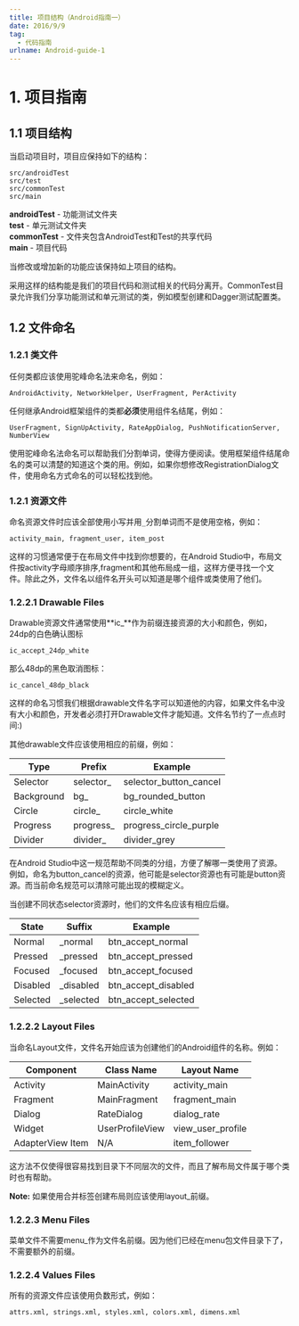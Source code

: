 ```yaml
---
title: 项目结构（Android指南一）
date: 2016/9/9
tag:
  - 代码指南
urlname: Android-guide-1
---
```


# 1\. 项目指南

## 1.1 项目结构

当启动项目时，项目应保持如下的结构：

```
src/androidTest
src/test
src/commonTest
src/main
```

**androidTest** - 功能测试文件夹<br>
**test** - 单元测试文件夹<br>
**commonTest** - 文件夹包含AndroidTest和Test的共享代码<br>
**main** - 项目代码

当修改或增加新的功能应该保持如上项目的结构。

采用这样的结构能是我们的项目代码和测试相关的代码分离开。CommonTest目录允许我们分享功能测试和单元测试的类，例如模型创建和Dagger测试配置类。

## 1.2 文件命名

### 1.2.1 类文件

任何类都应该使用驼峰命名法来命名，例如：

```
AndroidActivity, NetworkHelper, UserFragment, PerActivity
```

任何继承Android框架组件的类都**必须**使用组件名结尾，例如：

```
UserFragment, SignUpActivity, RateAppDialog, PushNotificationServer, NumberView
```

使用驼峰命名法命名可以帮助我们分割单词，使得方便阅读。使用框架组件结尾命名的类可以清楚的知道这个类的用。例如，如果你想修改RegistrationDialog文件，使用命名方式命名的可以轻松找到他。

### 1.2.1 资源文件

命名资源文件时应该全部使用小写并用`_`分割单词而不是使用空格，例如：

```
activity_main, fragment_user, item_post
```

这样的习惯通常便于在布局文件中找到你想要的，在Android Studio中，布局文件按activity字母顺序排序,fragment和其他布局成一组，这样方便寻找一个文件。除此之外，文件名以组件名开头可以知道是哪个组件或类使用了他们。

### 1.2.2.1 Drawable Files

Drawable资源文件通常使用**ic_**作为前缀连接资源的大小和颜色，例如，24dp的白色确认图标

```
ic_accept_24dp_white
```

那么48dp的黑色取消图标：

```
ic_cancel_48dp_black
```

这样的命名习惯我们根据drawable文件名字可以知道他的内容，如果文件名中没有大小和颜色，开发者必须打开Drawable文件才能知道。文件名节约了一点点时间:)

其他drawable文件应该使用相应的前缀，例如：

Type       | Prefix    | Example
---------- | --------- | ----------------------
Selector   | selector_ | selector_button_cancel
Background | bg_       | bg_rounded_button
Circle     | circle_   | circle_white
Progress   | progress_ | progress_circle_purple
Divider    | divider_  | divider_grey

在Android Studio中这一规范帮助不同类的分组，方便了解哪一类使用了资源。例如，命名为button_cancel的资源，他可能是selector资源也有可能是button资源。而当前命名规范可以清除可能出现的模糊定义。

当创建不同状态selector资源时，他们的文件名应该有相应后缀。

State    | Suffix    | Example
-------- | --------- | -------------------
Normal   | _normal   | btn_accept_normal
Pressed  | _pressed  | btn_accept_pressed
Focused  | _focused  | btn_accept_focused
Disabled | _disabled | btn_accept_disabled
Selected | _selected | btn_accept_selected

### 1.2.2.2 Layout Files

当命名Layout文件，文件名开始应该为创建他们的Android组件的名称。例如：

Component        | Class Name      | Layout Name
---------------- | --------------- | -----------------
Activity         | MainActivity    | activity_main
Fragment         | MainFragment    | fragment_main
Dialog           | RateDialog      | dialog_rate
Widget           | UserProfileView | view_user_profile
AdapterView Item | N/A             | item_follower

这方法不仅使得很容易找到目录下不同层次的文件，而且了解布局文件属于哪个类时也有帮助。

**Note:** 如果使用合并标签创建布局则应该使用layout_前缀。

### 1.2.2.3 Menu Files

菜单文件不需要menu_作为文件名前缀。因为他们已经在menu包文件目录下了，不需要额外的前缀。

### 1.2.2.4 Values Files

所有的资源文件应该使用负数形式，例如：

```
attrs.xml, strings.xml, styles.xml, colors.xml, dimens.xml
```
